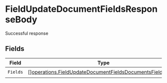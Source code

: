 # FieldUpdateDocumentFieldsResponseBody

Successful response


## Fields

| Field                                                                                                                                    | Type                                                                                                                                     | Required                                                                                                                                 | Description                                                                                                                              |
| ---------------------------------------------------------------------------------------------------------------------------------------- | ---------------------------------------------------------------------------------------------------------------------------------------- | ---------------------------------------------------------------------------------------------------------------------------------------- | ---------------------------------------------------------------------------------------------------------------------------------------- |
| `Fields`                                                                                                                                 | [][operations.FieldUpdateDocumentFieldsDocumentsFieldsFields](../../models/operations/fieldupdatedocumentfieldsdocumentsfieldsfields.md) | :heavy_check_mark:                                                                                                                       | N/A                                                                                                                                      |